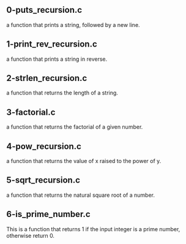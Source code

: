 ## 0-puts_recursion.c
a function that prints a string, followed by a new line.

## 1-print_rev_recursion.c
a function that prints a string in reverse.

## 2-strlen_recursion.c
a function that returns the length of a string.

## 3-factorial.c
a function that returns the factorial of a given number.

## 4-pow_recursion.c
 a function that returns the value of x raised to the power of y.

## 5-sqrt_recursion.c
a function that returns the natural square root of a number.

## 6-is_prime_number.c
This is a function that returns 1 if the input integer is a prime number, otherwise return 0.
